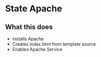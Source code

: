 # State Apache

## What this does
- Installs Apache
- Creates index.html from template source
- Enables Apache Service
